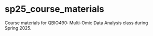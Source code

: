 # sp25_course_materials
Course materials for QBIO490: Multi-Omic Data Analysis class during Spring 2025.
